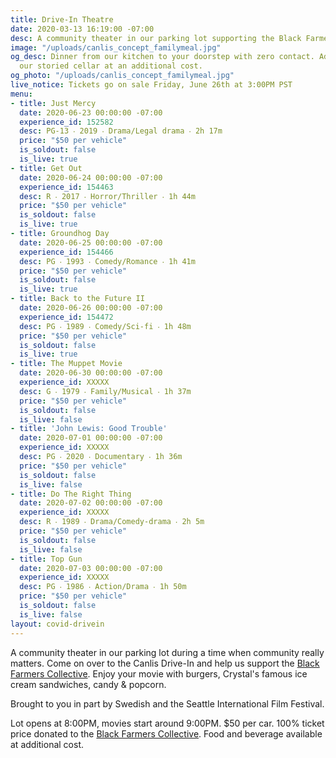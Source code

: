 ```yaml
---
title: Drive-In Theatre
date: 2020-03-13 16:19:00 -07:00
desc: A community theater in our parking lot supporting the Black Farmers Collective.
image: "/uploads/canlis_concept_familymeal.jpg"
og_desc: Dinner from our kitchen to your doorstep with zero contact. Add wine from
  our storied cellar at an additional cost.
og_photo: "/uploads/canlis_concept_familymeal.jpg"
live_notice: Tickets go on sale Friday, June 26th at 3:00PM PST
menu:
- title: Just Mercy
  date: 2020-06-23 00:00:00 -07:00
  experience_id: 152582
  desc: PG-13 ‧ 2019 ‧ Drama/Legal drama ‧ 2h 17m
  price: "$50 per vehicle"
  is_soldout: false
  is_live: true
- title: Get Out
  date: 2020-06-24 00:00:00 -07:00
  experience_id: 154463
  desc: R ‧ 2017 ‧ Horror/Thriller ‧ 1h 44m
  price: "$50 per vehicle"
  is_soldout: false
  is_live: true
- title: Groundhog Day
  date: 2020-06-25 00:00:00 -07:00
  experience_id: 154466
  desc: PG ‧ 1993 ‧ Comedy/Romance ‧ 1h 41m
  price: "$50 per vehicle"
  is_soldout: false
  is_live: true
- title: Back to the Future II
  date: 2020-06-26 00:00:00 -07:00
  experience_id: 154472
  desc: PG ‧ 1989 ‧ Comedy/Sci-fi ‧ 1h 48m
  price: "$50 per vehicle"
  is_soldout: false
  is_live: true
- title: The Muppet Movie
  date: 2020-06-30 00:00:00 -07:00
  experience_id: XXXXX
  desc: G ‧ 1979 ‧ Family/Musical ‧ 1h 37m
  price: "$50 per vehicle"
  is_soldout: false
  is_live: false
- title: 'John Lewis: Good Trouble'
  date: 2020-07-01 00:00:00 -07:00
  experience_id: XXXXX
  desc: PG ‧ 2020 ‧ Documentary ‧ 1h 36m
  price: "$50 per vehicle"
  is_soldout: false
  is_live: false
- title: Do The Right Thing
  date: 2020-07-02 00:00:00 -07:00
  experience_id: XXXXX
  desc: R ‧ 1989 ‧ Drama/Comedy-drama ‧ 2h 5m
  price: "$50 per vehicle"
  is_soldout: false
  is_live: false
- title: Top Gun
  date: 2020-07-03 00:00:00 -07:00
  experience_id: XXXXX
  desc: PG ‧ 1986 ‧ Action/Drama ‧ 1h 50m
  price: "$50 per vehicle"
  is_soldout: false
  is_live: false
layout: covid-drivein
---
```


A community theater in our parking lot during a time when community really matters. Come on over to the Canlis Drive-In and help us support the <a href="https://www.blackfarmerscollective.com/" target="_blank">Black Farmers Collective</a>. Enjoy your movie with burgers, Crystal's famous ice cream sandwiches, candy & popcorn.

Brought to you in part by Swedish and the Seattle International Film Festival.

Lot opens at 8:00PM, movies start around 9:00PM.
$50 per car. 100% ticket price donated to the <a href="https://www.blackfarmerscollective.com/" target="_blank">Black Farmers Collective</a>. Food and beverage available at additional cost.
